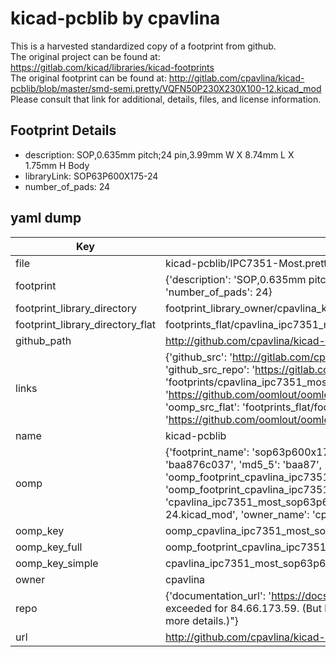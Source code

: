 # kicad-pcblib by cpavlina  
This is a harvested standardized copy of a footprint from github.  
The original project can be found at:  
https://gitlab.com/kicad/libraries/kicad-footprints  
The original footprint can be found at:
http://gitlab.com/cpavlina/kicad-pcblib/blob/master/smd-semi.pretty/VQFN50P230X230X100-12.kicad_mod
Please consult that link for additional, details, files, and license information.  
## Footprint Details
* description: SOP,0.635mm pitch;24 pin,3.99mm W X 8.74mm L X 1.75mm H Body  
* libraryLink: SOP63P600X175-24  
* number_of_pads: 24  
## yaml dump  
| Key | Value |  
| --- | --- |  
| file | kicad-pcblib/IPC7351-Most.pretty/SOP63P600X175-24.kicad_mod |  
| footprint | {'description': 'SOP,0.635mm pitch;24 pin,3.99mm W X 8.74mm L X 1.75mm H Body', 'libraryLink': 'SOP63P600X175-24', 'number_of_pads': 24} |  
| footprint_library_directory | footprint_library_owner/cpavlina_kicad-pcblib |  
| footprint_library_directory_flat | footprints_flat/cpavlina_ipc7351_most_sop63p600x175_24/working |  
| github_path | http://github.com/cpavlina/kicad-pcblib/blob/master/IPC7351-Most.pretty/SOP63P600X175-24.kicad_mod |  
| links | {'github_src': 'http://gitlab.com/cpavlina/kicad-pcblib/blob/master/smd-semi.pretty/VQFN50P230X230X100-12.kicad_mod', 'github_src_repo': 'https://gitlab.com/kicad/libraries/kicad-footprints', 'oomp_bot': 'footprints/cpavlina_ipc7351_most_sop63p600x175_24/working', 'oomp_bot_github': 'https://github.com/oomlout/oomlout_oomp_footprint_bot/tree/main/footprints/cpavlina_ipc7351_most_sop63p600x175_24/working', 'oomp_src_flat': 'footprints_flat/footprints_flat/cpavlina_ipc7351_most_sop63p600x175_24/working', 'oomp_src_flat_github': 'https://github.com/oomlout/oomlout_oomp_footprint_src/tree/main/footprints_flat/cpavlina_ipc7351_most_sop63p600x175_24/working'} |  
| name | kicad-pcblib |  
| oomp | {'footprint_name': 'sop63p600x175_24', 'library_name': 'ipc7351_most', 'md5': 'baa876c037a12b6665eba5361605b3f0', 'md5_10': 'baa876c037', 'md5_5': 'baa87', 'md5_6': 'baa876', 'oomp_key': 'oomp_cpavlina_ipc7351_most_sop63p600x175_24', 'oomp_key_extra': 'oomp_footprint_cpavlina_ipc7351_most_sop63p600x175_24', 'oomp_key_full': 'oomp_footprint_cpavlina_ipc7351_most_sop63p600x175_24_baa876', 'oomp_key_simple': 'cpavlina_ipc7351_most_sop63p600x175_24', 'original_filename': 'kicad-pcblib/IPC7351-Most.pretty/SOP63P600X175-24.kicad_mod', 'owner_name': 'cpavlina'} |  
| oomp_key | oomp_cpavlina_ipc7351_most_sop63p600x175_24 |  
| oomp_key_full | oomp_footprint_cpavlina_ipc7351_most_sop63p600x175_24 |  
| oomp_key_simple | cpavlina_ipc7351_most_sop63p600x175_24 |  
| owner | cpavlina |  
| repo | {'documentation_url': 'https://docs.github.com/rest/overview/resources-in-the-rest-api#rate-limiting', 'message': "API rate limit exceeded for 84.66.173.59. (But here's the good news: Authenticated requests get a higher rate limit. Check out the documentation for more details.)"} |  
| url | http://github.com/cpavlina/kicad-pcblib |  

